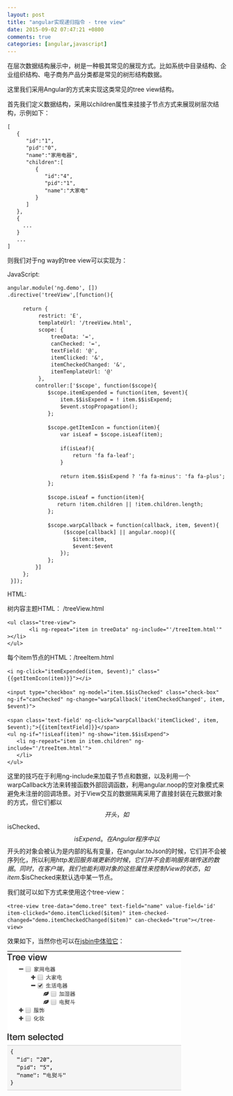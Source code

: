 ```yaml
---
layout: post
title: "angular实现递归指令 - tree view"
date: 2015-09-02 07:47:21 +0800
comments: true
categories: [angular,javascript]
---
```

在层次数据结构展示中，树是一种极其常见的展现方式。比如系统中目录结构、企业组织结构、电子商务产品分类都是常见的树形结构数据。

这里我们采用Angular的方式来实现这类常见的tree view结构。

首先我们定义数据结构，采用以children属性来挂接子节点方式来展现树层次结构，示例如下：

	[
	   {
	      "id":"1",
	      "pid":"0",
	      "name":"家用电器",
	      "children":[
	         {
	            "id":"4",
	            "pid":"1",
	            "name":"大家电"
	         }
	      ]
	   },
	   {
	     ...
	   }
	   ...
	]

则我们对于ng way的tree view可以实现为：

JavaScript:
    
	angular.module('ng.demo', [])
	.directive('treeView',[function(){

		 return {
			  restrict: 'E',
			  templateUrl: '/treeView.html',
			  scope: {
				  treeData: '=',
				  canChecked: '=',
				  textField: '@',
				  itemClicked: '&',
				  itemCheckedChanged: '&',
				  itemTemplateUrl: '@'
			  },
			 controller:['$scope', function($scope){
				 $scope.itemExpended = function(item, $event){
					 item.$$isExpend = ! item.$$isExpend;
					 $event.stopPropagation();
				 };
				 
				 $scope.getItemIcon = function(item){
					 var isLeaf = $scope.isLeaf(item);
					 
					 if(isLeaf){
						 return 'fa fa-leaf';
					 }
					 
					 return item.$$isExpend ? 'fa fa-minus': 'fa fa-plus';	 
				 };
				 
				 $scope.isLeaf = function(item){
					return !item.children || !item.children.length; 
				 };
				 
				 $scope.warpCallback = function(callback, item, $event){
					  ($scope[callback] || angular.noop)({
						 $item:item,
						 $event:$event
					 });
				 };
			 }]
		 };
	 }]);


HTML:

树内容主题HTML： /treeView.html

	<ul class="tree-view">
	       <li ng-repeat="item in treeData" ng-include="'/treeItem.html'" ></li>
	</ul>

每个item节点的HTML：/treeItem.html

	<i ng-click="itemExpended(item, $event);" class="{{getItemIcon(item)}}"></i>

    <input type="checkbox" ng-model="item.$$isChecked" class="check-box" ng-if="canChecked" ng-change="warpCallback('itemCheckedChanged', item, $event)">

	<span class='text-field' ng-click="warpCallback('itemClicked', item, $event);">{{item[textField]}}</span>
	<ul ng-if="!isLeaf(item)" ng-show="item.$$isExpend">
	   <li ng-repeat="item in item.children" ng-include="'/treeItem.html'">
	   </li>
	</ul>

这里的技巧在于利用ng-include来加载子节点和数据，以及利用一个warpCallback方法来转接函数外部回调函数，利用angular.noop的空对象模式来避免未注册的回调场景。对于View交互的数据隔离采用了直接封装在元数据对象的方式，但它们都以$$开头，如$$isChecked、$$isExpend。在Angular程序中以$$开头的对象会被认为是内部的私有变量，在angular.toJson的时候，它们并不会被序列化，所以利用$http发回服务端更新的时候，它们并不会影响服务端传送的数据。同时，在客户端，我们也能利用对象的这些$$属性来控制View的状态，如item.$$isChecked来默认选中某一节点。

我们就可以如下方式来使用这个tree-view：

	<tree-view tree-data="demo.tree" text-field="name" value-field='id' item-clicked="demo.itemClicked($item)" item-checked-changed="demo.itemCheckedChanged($item)" can-checked="true"></tree-view>

效果如下，当然你也可以在[jsbin中体验它](http://jsbin.com/vefuqu/edit?html,js,output)：

 ![ng-tree-view](/images/blog_img/ng-tree-view-sample.png)